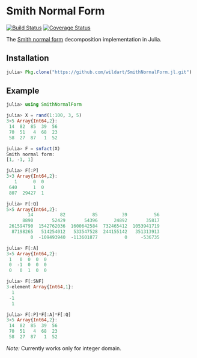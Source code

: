 # Smith Normal Form

[![Build Status](https://travis-ci.org/wildart/SmithNormalForm.jl.svg?branch=master)](https://travis-ci.org/wildart/SmithNormalForm.jl)
[![Coverage Status](https://coveralls.io/repos/wildart/SmithNormalForm.jl/badge.svg?branch=master&service=github)](https://coveralls.io/github/wildart/SmithNormalForm.jl?branch=master)


The [Smith normal form](https://en.wikipedia.org/wiki/Smith_normal_form) decomposition implementation in Julia.

## Installation
```julia
julia> Pkg.clone("https://github.com/wildart/SmithNormalForm.jl.git")
```

## Example

```julia
julia> using SmithNormalForm

julia> X = rand(1:100, 3, 5)
3×5 Array{Int64,2}:
 14  82  85  39  56
 70  51   4  68  23
 58  27  87   1  52

julia> F = snfact(X)
Smith normal form:
[1, -1, 1]

julia> F[:P]
3×3 Array{Int64,2}:
   1      0  0
 640      1  0
 807  29427  1

julia> F[:Q]
5×5 Array{Int64,2}:
        14          82          85         39          56
      8890       52429       54396      24892       35817
 261594790  1542762036  1600642584  732465412  1053941719
  87198265   514254012   533547528  244155142   351313913
         0  -109493940  -113601877          0     -536735

julia> F[:A]
3×5 Array{Int64,2}:
 1   0  0  0  0
 0  -1  0  0  0
 0   0  1  0  0

julia> F[:SNF]
3-element Array{Int64,1}:
  1
 -1
  1

julia> F[:P]*F[:A]*F[:Q]
3×5 Array{Int64,2}:
 14  82  85  39  56
 70  51   4  68  23
 58  27  87   1  52
```

*Note:* Currently works only for integer domain.
